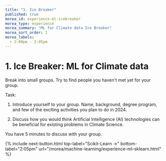 ```yaml
---
title: "1. Ice Breaker"
published: true
morea_id: experience-ml-icebreaker
morea_type: experience
morea_summary: "ML for Climate data Ice Breaker"
morea_sort_order: 1
morea_labels:
  - 2:00pm - 2:05pm
---
```


# 1. Ice Breaker: ML for Climate data

Break into small groups. Try to find people you haven't met yet for your group.

Task:

 1. Introduce yourself to your group. Name, background, degree program, and few of the exciting activities you plan to do in 2024.

 2. Discuss how you would think Artificial Intelligence (AI) technologies can be beneficial for existing problems in Climate Science.

 You have 5 minutes to discuss with your group.

 {% include next-button.html
  top-label="Scikit-Learn ->"
  bottom-label="2:05pm"
  url="/morea/machine-learning/experience-ml-sklearn.html" %}